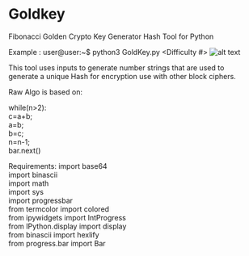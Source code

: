 # Goldkey
Fibonacci Golden Crypto Key Generator Hash Tool for Python  


Example :   user@user:~\$ python3  GoldKey.py <Difficulty #> <Password to Hash>
![alt text](http://www.terrorsoundz.com/Untitledgoldkey.png)



This tool uses inputs to generate number strings that are used to  
generate a unique Hash for encryption use with other block ciphers.  


Raw Algo is based on:  
  
while(n>2):  
      c=a+b;  
      a=b;  
      b=c;  
      n=n-1;  
      bar.next()    
      
Requirements: 
import base64  
import binascii  
import math  
import sys  
import progressbar  
from termcolor import colored  
from ipywidgets import IntProgress  
from IPython.display import display  
from binascii import hexlify  
from progress.bar import Bar  


  
